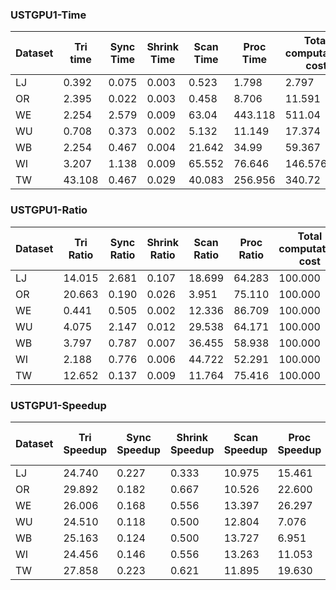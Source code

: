
### USTGPU1-Time

Dataset | Tri time | Sync Time | Shrink Time | Scan Time | Proc Time | Total computation cost
--- | --- | --- | --- | --- | --- | ---
LJ | 0.392 | 0.075 | 0.003 | 0.523 | 1.798 | 2.797
OR | 2.395 | 0.022 | 0.003 | 0.458 | 8.706 | 11.591
WE | 2.254 | 2.579 | 0.009 | 63.04 | 443.118 | 511.04
WU | 0.708 | 0.373 | 0.002 | 5.132 | 11.149 | 17.374
WB | 2.254 | 0.467 | 0.004 | 21.642 | 34.99 | 59.367
WI | 3.207 | 1.138 | 0.009 | 65.552 | 76.646 | 146.576
TW | 43.108 | 0.467 | 0.029 | 40.083 | 256.956 | 340.72

### USTGPU1-Ratio

Dataset | Tri Ratio | Sync Ratio | Shrink Ratio | Scan Ratio | Proc Ratio | Total computation cost
--- | --- | --- | --- | --- | --- | ---
LJ | 14.015 | 2.681 | 0.107 | 18.699 | 64.283 | 100.000
OR | 20.663 | 0.190 | 0.026 | 3.951 | 75.110 | 100.000
WE | 0.441 | 0.505 | 0.002 | 12.336 | 86.709 | 100.000
WU | 4.075 | 2.147 | 0.012 | 29.538 | 64.171 | 100.000
WB | 3.797 | 0.787 | 0.007 | 36.455 | 58.938 | 100.000
WI | 2.188 | 0.776 | 0.006 | 44.722 | 52.291 | 100.000
TW | 12.652 | 0.137 | 0.009 | 11.764 | 75.416 | 100.000

### USTGPU1-Speedup

Dataset | Tri Speedup | Sync Speedup | Shrink Speedup | Scan Speedup | Proc Speedup | Total computation cost
--- | --- | --- | --- | --- | --- | ---
LJ | 24.740 | 0.227 | 0.333 | 10.975 | 15.461 | 15.466
OR | 29.892 | 0.182 | 0.667 | 10.526 | 22.600 | 23.568
WE | 26.006 | 0.168 | 0.556 | 13.397 | 26.297 | 24.570
WU | 24.510 | 0.118 | 0.500 | 12.804 | 7.076 | 9.324
WB | 25.163 | 0.124 | 0.500 | 13.727 | 6.951 | 10.057
WI | 24.456 | 0.146 | 0.556 | 13.263 | 11.053 | 12.248
TW | 27.858 | 0.223 | 0.621 | 11.895 | 19.630 | 19.728
